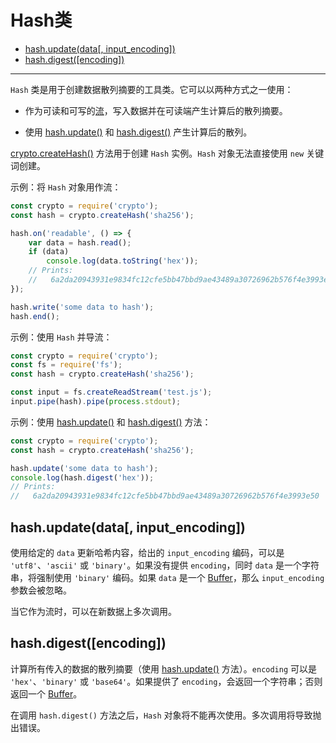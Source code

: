 # Hash类

* [hash.update(data[, input_encoding])](#hashupdatedata-inputencoding)
* [hash.digest([encoding])](#hashdigestencoding)

--------------------------------------------------

`Hash` 类是用于创建数据散列摘要的工具类。它可以以两种方式之一使用：

* 作为可读和可写的[流](../stream/)，写入数据并在可读端产生计算后的散列摘要。

* 使用 [hash.update()](#hashupdatedata-inputencoding) 和 [hash.digest()](#hashdigestencoding) 产生计算后的散列。

[crypto.createHash()](./crypto.md#cryptocreatehashalgorithm) 方法用于创建 `Hash` 实例。`Hash` 对象无法直接使用 `new` 关键词创建。

示例：将 `Hash` 对象用作流：

``` javascript
const crypto = require('crypto');
const hash = crypto.createHash('sha256');

hash.on('readable', () => {
    var data = hash.read();
    if (data)
        console.log(data.toString('hex'));
    // Prints:
    //   6a2da20943931e9834fc12cfe5bb47bbd9ae43489a30726962b576f4e3993e50
});

hash.write('some data to hash');
hash.end();
```

示例：使用 `Hash` 并导流：

``` javascript
const crypto = require('crypto');
const fs = require('fs');
const hash = crypto.createHash('sha256');

const input = fs.createReadStream('test.js');
input.pipe(hash).pipe(process.stdout);
```

示例：使用 [hash.update()](#hashupdatedata-inputencoding) 和 [hash.digest()](#hashdigestencoding) 方法：

``` javascript
const crypto = require('crypto');
const hash = crypto.createHash('sha256');

hash.update('some data to hash');
console.log(hash.digest('hex'));
// Prints:
//   6a2da20943931e9834fc12cfe5bb47bbd9ae43489a30726962b576f4e3993e50
```


## hash.update(data[, input_encoding])

使用给定的 `data` 更新哈希内容，给出的 `input_encoding` 编码，可以是 `'utf8'`、`'ascii'` 或 `'binary'`。如果没有提供 `encoding`，同时 `data` 是一个字符串，将强制使用 `'binary'` 编码。如果 `data` 是一个 [Buffer](../buffer/)，那么 `input_encoding` 参数会被忽略。

当它作为流时，可以在新数据上多次调用。


## hash.digest([encoding])

计算所有传入的数据的散列摘要（使用 [hash.update()](#hashupdatedata-inputencoding) 方法）。`encoding` 可以是 `'hex'`、`'binary'` 或 `'base64'`。如果提供了 `encoding`，会返回一个字符串；否则返回一个 [Buffer](../buffer/)。

在调用 `hash.digest()` 方法之后，`Hash` 对象将不能再次使用。多次调用将导致抛出错误。